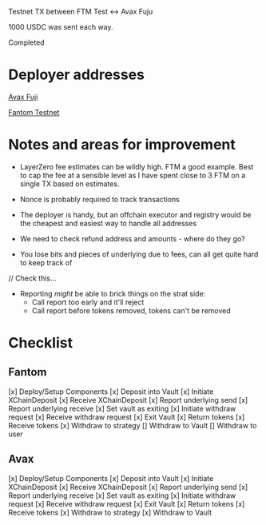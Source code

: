 Testnet TX between FTM Test <-> Avax Fuju

1000 USDC was sent each way.

Completed

# Deployer addresses

[Avax Fuji](https://testnet.snowtrace.io/address/0xE6489A6a6D85e5BCC2CE0f64BF76cA073892E344#readContract)

[Fantom Testnet](https://testnet.ftmscan.com/address/0xE4F4290eFf20e4d0eef7AB43c3d139d078F6c0f2#readContract)

# Notes and areas for improvement

* LayerZero fee estimates can be wildly high. FTM a good example. Best to cap the fee at a sensible level as I have spent close to 3 FTM on a single TX based on estimates.

* Nonce is probably required to track transactions

* The deployer is handy, but an offchain executor and registry would be the cheapest and easiest way to handle all addresses

* We need to check refund address and amounts - where do they go?

* You lose bits and pieces of underlying due to fees, can all get quite hard to keep track of

// Check this...
* Reporting *might* be able to brick things on the strat side:
    * Call report too early and it'll reject
    * Call report before tokens removed, tokens can't be removed

# Checklist

## Fantom

[x] Deploy/Setup Components
[x] Deposit into Vault
[x] Initiate XChainDeposit
[x] Receive XChainDeposit
[x] Report underlying send
[x] Report underlying receive
[x] Set vault as exiting
[x] Initiate withdraw request
[x] Receive withdraw request
[x] Exit Vault
[x] Return tokens
[x] Receive tokens
[x] Withdraw to strategy
[] Withdraw to Vault
[] Withdraw to user

## Avax

[x] Deploy/Setup Components
[x] Deposit into Vault
[x] Initiate XChainDeposit
[x] Receive XChainDeposit
[x] Report underlying send
[x] Report underlying receive
[x] Set vault as exiting
[x] Initiate withdraw request
[x] Receive withdraw request
[x] Exit Vault
[x] Return tokens
[x] Receive tokens
[x] Withdraw to strategy
[x] Withdraw to Vault